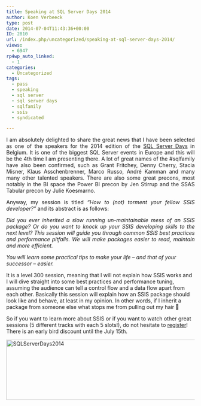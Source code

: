 ```yaml
---
title: Speaking at SQL Server Days 2014
author: Koen Verbeeck
type: post
date: 2014-07-04T11:43:36+00:00
ID: 2810
url: /index.php/uncategorized/speaking-at-sql-server-days-2014/
views:
  - 6947
rp4wp_auto_linked:
  - 1
categories:
  - Uncategorized
tags:
  - pass
  - speaking
  - sql server
  - sql server days
  - sqlfamily
  - ssis
  - syndicated

---
```

<p style="text-align: justify">
  I am absolutely delighted to share the great news that I have been selected as one of the speakers for the 2014 edition of the <a href="http://sqlserverdays.be/">SQL Server Days</a> in Belgium. It is one of the biggest SQL Server events in Europe and this will be the 4th time I am presenting there. A lot of great names of the #sqlfamily have also been confirmed, such as Grant Fritchey, Denny Cherry, Stacia Misner, Klaus Asschenbrenner, Marco Russo, André Kamman and many many other talented speakers. There are also some great precons, most notably in the BI space the Power BI precon by Jen Stirrup and the SSAS Tabular precon by Julie Koesmarno.
</p>

<p style="text-align: justify">
  Anyway, my session is titled <em>“How to (not) torment your fellow SSIS developer?”</em> and its abstract is as follows:
</p>

<p style="text-align: justify">
  <em>Did you ever inherited a slow running un-maintainable mess of an SSIS package? Or do you want to knock up your SSIS developing skills to the next level? </em><em>This session will guide you through common SSIS best practices and performance pitfalls. We will make packages easier to read, maintain and more efficient.</em>
</p>

_You will learn some practical tips to make your life – and that of your successor – easier._

It is a level 300 session, meaning that I will not explain how SSIS works and I will dive straight into some best practices and performance tuning, assuming the audience can tell a control flow and a data flow apart from each other. Basically this session will explain how an SSIS package should look like and behave, at least in my opinion. In other words, if I inherit a package from someone else what stops me from pulling out my hair 🙂

So if you want to learn more about SSIS or if you want to watch other great sessions (5 different tracks with each 5 slots!), do not hesitate to [register][1]! There is an early bird discount until the July 15th.

[<img class="alignnone size-full wp-image-2811" src="/wp-content/uploads/2014/07/SQLServerDays2014.jpg" alt="SQLServerDays2014" width="627" height="161" srcset="/wp-content/uploads/2014/07/SQLServerDays2014.jpg 627w, /wp-content/uploads/2014/07/SQLServerDays2014-300x77.jpg 300w" sizes="(max-width: 627px) 100vw, 627px" />][1]

 [1]: http://www.sqlserverdays.be/registration/